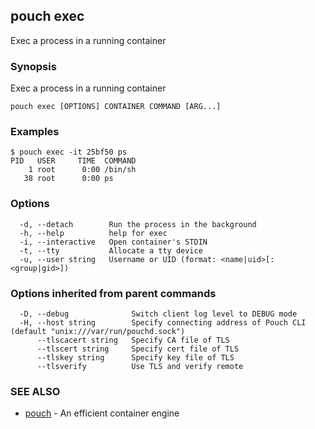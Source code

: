 ## pouch exec

Exec a process in a running container

### Synopsis

Exec a process in a running container

```
pouch exec [OPTIONS] CONTAINER COMMAND [ARG...]
```

### Examples

```
$ pouch exec -it 25bf50 ps
PID   USER     TIME  COMMAND
    1 root      0:00 /bin/sh
   38 root      0:00 ps

```

### Options

```
  -d, --detach        Run the process in the background
  -h, --help          help for exec
  -i, --interactive   Open container's STDIN
  -t, --tty           Allocate a tty device
  -u, --user string   Username or UID (format: <name|uid>[:<group|gid>])
```

### Options inherited from parent commands

```
  -D, --debug              Switch client log level to DEBUG mode
  -H, --host string        Specify connecting address of Pouch CLI (default "unix:///var/run/pouchd.sock")
      --tlscacert string   Specify CA file of TLS
      --tlscert string     Specify cert file of TLS
      --tlskey string      Specify key file of TLS
      --tlsverify          Use TLS and verify remote
```

### SEE ALSO

* [pouch](pouch.md)	 - An efficient container engine

